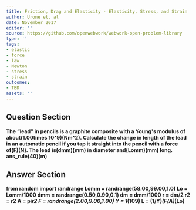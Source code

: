 ```yaml
---
title: Friction, Drag and Elasticity - Elasticity, Stress, and Strain
author: Urone et. al
date: November 2017
editor: ''
source: https://github.com/openwebwork/webwork-open-problem-library
type: ''
tags:
- elastic
- force
- law
- Newton
- stress
- strain
outcomes:
- TBD
assets: ''
---
```


## Question Section 

<b>
The “lead” in pencils is a graphite composite with a Young's modulus of about(1.00times 10^9)(Nm^2). Calculate the change in length of the lead in an automatic pencil if you tap it straight into the pencil with a force of(F)(N). The lead is(dmm)(mm) in diameter and(Lomm)(mm) long. 
ans_rule(40)(m)



## Answer Section

from random import randrange
Lomm = randrange(58.00,99.00,1.0)
Lo = Lomm/1000
dmm = randrange(0.50,0.90,0.1)
dm = dmm/1000
r = dm/2
r2 = r**2
A = pi*r2
F = randrange(2.00,9.00,1.00)
Y = 1*(10**9)
L = (1/Y)*(F/A)*(Lo)
